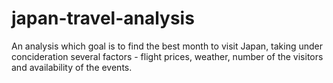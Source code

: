 # japan-travel-analysis
An analysis which goal is to find the best month to visit Japan, taking under concideration several factors - flight prices, weather, number of the visitors and availability of the events.
